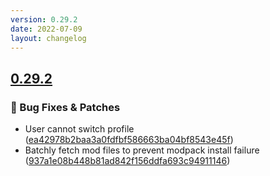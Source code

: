 ```yaml
---
version: 0.29.2
date: 2022-07-09
layout: changelog
---
```

## [0.29.2](#0.29.2)
### 🐛 Bug Fixes & Patches

- User cannot switch profile ([ea42978b2baa3a0fdfbf586663ba04bf8543e45f](https://github.com/Voxelum/x-minecraft-launcher/commit/ea42978b2baa3a0fdfbf586663ba04bf8543e45f))
- Batchly fetch mod files to prevent modpack install failure ([937a1e08b448b81ad842f156ddfa693c94911146](https://github.com/Voxelum/x-minecraft-launcher/commit/937a1e08b448b81ad842f156ddfa693c94911146))